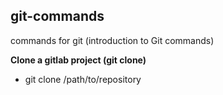 ## git-commands
commands for git (introduction to Git commands)

**Clone a gitlab project (git clone)**

   - git clone /path/to/repository


